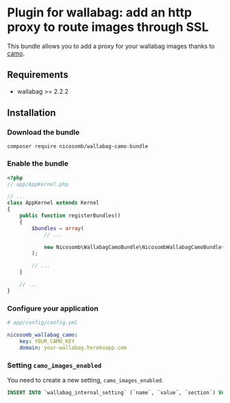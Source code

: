 # Plugin for wallabag: add an http proxy to route images through SSL

This bundle allows you to add a proxy for your wallabag images thanks to [camo](https://github.com/atmos/camo).

## Requirements

* wallabag >= 2.2.2

## Installation

### Download the bundle

```
composer require nicosomb/wallabag-camo-bundle
```

### Enable the bundle

```php
<?php
// app/AppKernel.php

// ...
class AppKernel extends Kernel
{
    public function registerBundles()
    {
        $bundles = array(
            // ...

            new Nicosomb\WallabagCamoBundle\NicosombWallabagCamoBundle(),
        );

        // ...
    }

    // ...
}
```

### Configure your application

```yml
# app/config/config.yml

nicosomb_wallabag_camo:
    key: YOUR_CAMO_KEY
    domain: your-wallabag.herokuapp.com
```

### Setting `camo_images_enabled`

You need to create a new setting, `camo_images_enabled`. 

```sql
INSERT INTO `wallabag_internal_setting` (`name`, `value`, `section`) VALUES ('camo_images_enabled', 1, 'misc');
```
